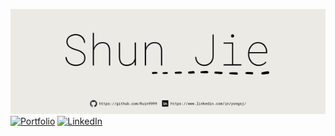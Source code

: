 ![Logo](assets/banner.png)
[![Portfolio](https://img.shields.io/badge/my_portfolio-000?style=for-the-badge&logo=ko-fi&logoColor=white)](https://Ruin9999.github.io)
[![LinkedIn](https://img.shields.io/badge/LinkedIn-0077B5?style=for-the-badge&logo=linkedin&logoColor=white)](https://www.linkedin.com/in/yongsj/)
